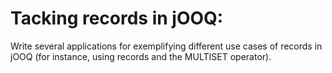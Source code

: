 # Tacking records in jOOQ:
Write several applications for exemplifying different use cases of records in jOOQ (for instance, using records and the MULTISET operator).